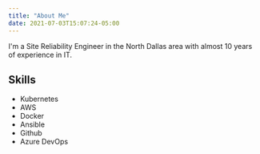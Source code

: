 ```yaml
---
title: "About Me"
date: 2021-07-03T15:07:24-05:00
---
```


I'm a Site Reliability Engineer in the North Dallas area with almost 10 years of experience in IT.

## Skills
* Kubernetes
* AWS
* Docker
* Ansible
* Github
* Azure DevOps